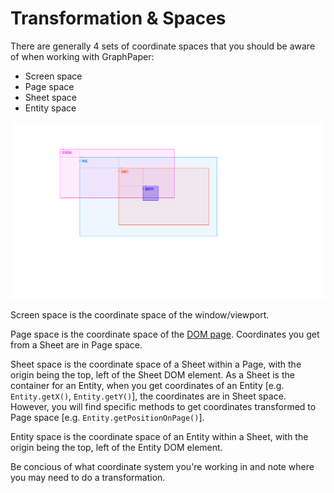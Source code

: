 # Transformation & Spaces

There are generally 4 sets of coordinate spaces that you should be aware of when working with GraphPaper:

- Screen space
- Page space
- Sheet space
- Entity space

![GraphPaper Spaces](graphpaper-coordinate-spaces-2.svg?raw=true "GraphPaper Spaces")


Screen space is the coordinate space of the window/viewport. 

Page space is the coordinate space of the [DOM page](https://developer.mozilla.org/en-US/docs/Web/API/Document_Object_Model/Introduction). Coordinates you get from a Sheet are in Page space.

Sheet space is the coordinate space of a Sheet within a Page, with the origin being the top, left of the Sheet DOM element. As a Sheet is the container for an Entity, when you get coordinates of an Entity [e.g. `Entity.getX()`, `Entity.getY()`], the coordinates are in Sheet space. However, you will find specific methods to get coordinates transformed to Page space [e.g. `Entity.getPositionOnPage()`].

Entity space is the coordinate space of an Entity within a Sheet, with the origin being the top, left of the Entity DOM element.

Be concious of what coordinate system you're working in and note where you may need to do a transformation.

